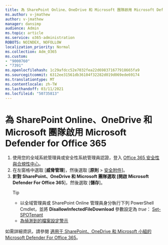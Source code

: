 ```yaml
---
title: 為 SharePoint Online、OneDrive 和 Microsoft 團隊啟用 Microsoft Defender for Office 365
ms.author: v-jmathew
author: v-jmathew
manager: dansimp
audience: Admin
ms.topic: article
ms.service: o365-administration
ROBOTS: NOINDEX, NOFOLLOW
localization_priority: Normal
ms.collection: Adm_O365
ms.custom:
- "9000760"
- "7391"
ms.openlocfilehash: 1c29afdcc52e7032fea22d698371677918665fa9
ms.sourcegitcommit: 6312ee31561db36104f32282d019d069ede69174
ms.translationtype: MT
ms.contentlocale: zh-TW
ms.lasthandoff: 03/11/2021
ms.locfileid: "50735813"
---
```

# <a name="enable-microsoft-defender-for-office-365-for-sharepoint-online-onedrive-and-microsoft-teams"></a>為 SharePoint Online、OneDrive 和 Microsoft 團隊啟用 Microsoft Defender for Office 365

1. 使用您的全域系統管理員或安全性系統管理員認證，登入 [Office 365 安全性與合規性中心](https://protection.office.com/)。
2. 在左窗格中選取 [**威脅管理**]，然後選取 [**原則**  >  [安全附件](https://protection.office.com/safeattachment)]。
3. **針對 SharePoint、OneDrive 和 Microsoft 團隊選取 [開啟 Microsoft Defender For Office 365**]，然後選取 [**儲存**]。
    > [!TIP]
    >
    > - 以全域管理員或 SharePoint Online 管理員身分執行下列 PowerShell Cmdlet，並將 **DisallowInfectedFileDownload** 參數設定為 *true*： [Set-SPOTenant](https://go.microsoft.com/fwlink/?linkid=2092301)
    > - [為偵測到的檔案設定警示](https://go.microsoft.com/fwlink/?linkid=2092110)

如需詳細資訊，請參閱 [適用于 SharePoint、OneDrive 和 Microsoft 小組的 Microsoft Defender For Office 365](https://go.microsoft.com/fwlink/?linkid=2092041)。
